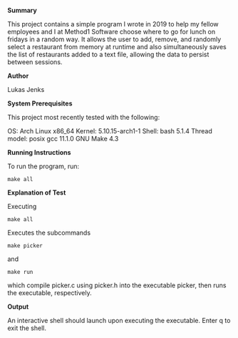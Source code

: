 **Summary**

This project contains a simple program I wrote in 2019 to help my fellow employees and I at Method1
Software choose where to go for lunch on fridays in a random way. It allows the user to add, remove,
and randomly select a restaurant from memory at runtime and also simultaneously saves the list of 
restaurants added to a text file, allowing the data to persist between sessions.

**Author**

Lukas Jenks

**System Prerequisites**

This project most recently tested with the following:

OS: Arch Linux x86_64
Kernel: 5.10.15-arch1-1
Shell: bash 5.1.4
Thread model: posix
gcc 11.1.0
GNU Make 4.3

**Running Instructions**

To run the program, run:

`make all`

**Explanation of Test**

Executing

`make all`

Executes the subcommands

`make picker`

and

`make run`

which compile picker.c using picker.h into the executable picker, then runs
the executable, respectively.

**Output**

An interactive shell should launch upon executing the executable. Enter q
to exit the shell.
